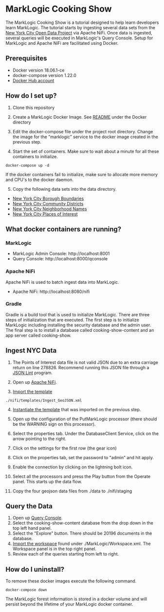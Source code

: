 # MarkLogic Cooking Show

The MarkLogic Cooking Show is a tutorial designed to help learn developers learn MarkLogic.  The tutorial starts by ingesting several data sets from the [New York City Open Data Project](https://data.cityofnewyork.us/) via Apache NiFi.  Once data is ingested, several queries will be executed in MarkLogic's Query Console.  Setup for MarkLogic and Apache NiFi are facilitated using Docker.  

## Prerequisites

 * Docker version 18.06.1-ce
 * docker-compose version 1.22.0
 * [Docker Hub account](https://hub.docker.com/)

## How do I set up? 

1) Clone this repository

2) Create a MarkLogic Docker Image. See [README](./docker/README.md) under the Docker directory

3) Edit the docker-compose file under the project root directory.  Change the image for the "marklogic" service to the docker image created in the previous step. 

4) Start the set of containers.  Make sure to wait about a minute for all these containers to initialize.  

<!-- comment -->

    docker-compose up -d

If the docker containers fail to initialize, make sure to allocate more memory and CPU's to the docker daemon.  

5) Copy the following data sets into the data directory.

 * [New York City Borough Boundaries](https://data.cityofnewyork.us/api/geospatial/tqmj-j8zm?method=export&format=GeoJSON)
 * [New York City Community Districts](https://data.cityofnewyork.us/api/geospatial/yfnk-k7r4?method=export&format=GeoJSON)
 * [New York City Neighborhood Names](https://data.cityofnewyork.us/api/geospatial/99bc-9p23?method=export&format=GeoJSON)
 * [New York City Places of Interest](https://data.cityofnewyork.us/api/geospatial/rxuy-2muj?method=export&format=GeoJSON)

 ## What docker containers are running? 

### MarkLogic

 * MarkLogic Admin Console: http://localhost:8001
 * Query Console: http://localhost:8000/qconsole
 
### Apache NiFi

Apache NiFi is used to batch ingest data into MarkLogic.

 * Apache NiFi: http://localhost:8080/nifi

### Gradle

Gradle is a build tool that is used to initialize MarkLogic.  There are three steps of initialization that are executed.  The first step is to initialize MarkLogic including installing the security database and the admin user.  The final step is to install a database called cooking-show-content and an app server called cooking-show.  

## Ingest NYC Data

1) The Points of Interest data file is not valid JSON due to an extra carriage return on line 278826.  Recommend running this JSON file through a [JSON Lint](https://jsonlint.com/) program.  

2) Open up [Apache NiFi](http://localhost:8080/nifi). 

3) [Import the template](https://nifi.apache.org/docs/nifi-docs/html/user-guide.html#Import_Template) 

<!-- comment -->

    ./nifi/templates/Ingest_GeoJSON.xml

4) [Instantiate the template](https://nifi.apache.org/docs/nifi-docs/html/user-guide.html#instantiating-a-template) that was imported on the previous step.  

5) Open up the configuration of the PutMarkLogic processor (there should be the WARNING sign on this processor).  

6) Select the properties tab.  Under the DatabaseClient Service, click on the arrow pointing to the right.  

7) Click on the settings for the first row (the gear icon)

8) Click on the properties tab, set the password to "admin" and hit apply.  

9) Enable the connection by clicking on the lightning bolt icon. 

10) Select all the processors and press the Play button from the Operate panel.  This starts up the data flow.    

11) Copy the four geojson data files from ./data to ./nifi/staging

## Query the Data

1) Open up [Query Console](http://localhost:8000/qconsole).
2) Select the cooking-show-content database from the drop down in the top left hand panel.  
3) Select the "Explore" button.  There should be 20196 documents in the database.
4) [Import the workspace](http://docs.marklogic.com/guide/qconsole/walkthru#id_22814) found under ./MarkLogic/Workspace.xml.  The Workspace panel is in the top right panel.  
5) Review each of the queries starting from left to right.   

## How do I uninstall?  

To remove these docker images execute the following command.

    docker-compose down

The MarkLogic forest information is stored in a docker volume and will persist beyond the lifetime of your MarkLogic docker container. 
